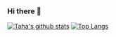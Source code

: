 ### Hi there 👋
[![Taha's github stats](https://github-readme-stats.vercel.app/api?username=tahayaseenp&show_icons=true&theme=radical)](https://github.com/tahayaseenp/#)
[![Top Langs](https://github-readme-stats.vercel.app/api/top-langs/?username=tahayaseenp&hide=&theme=radical&layout=compact)](https://github.com/tahayaseenp/#)
